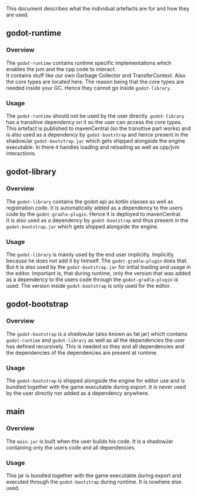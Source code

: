 This document describes what the individual artefacts are for and how they are used.

## godot-runtime
### Overview
The `godot-runtime` contains runtime specific implementations which enables the jvm and the cpp code to interact.  
It contains stuff like our own Garbage Collector and TransferContext. Also the core types are located here. The reason 
being that the core types are needed inside your GC. Hence they cannot go inside `godot-library`.

### Usage
The `godot-runtime` should not be used by the user directly. `godot-library` has a transitive dependency on it so the 
user can access the core types.  
This artefact is published to mavenCentral (so the transitive part works) and is also used as a dependency by 
`godot-bootstrap` and hence present in the shadowJar `godot-bootstrap.jar` which gets shipped alongside the engine 
executable. In there it handles loading and reloading as well as cpp/jvm interactions.

## godot-library
### Overview
The `godot-library` contains the godot api as kotlin classes as well as registration code. It is automatically added as
a dependency to the users code by the `godot-gradle-plugin`. Hence it is deployed to mavenCentral.  
It is also used as a dependency by `godot-bootstrap` and thus present in the `godot-bootstrap.jar` which gets shipped
alongside the engine.

### Usage
The `godot-library` is mainly used by the end user implicitly. Implicitly because he does not add it by himself. The 
`godot-gradle-plugin` does that.  
But it is also used by the `godot-bootstrap.jar` for initial loading and usage in the editor. Important is, that during 
runtime, only the version that was added as a dependency to the users code through the `godot-gradle-plugin` is used.
The version inside `godot-bootstrap` is only used for the editor.

## godot-bootstrap
### Overview
The `godot-bootstrap` is a shadowJar (also known as fat jar) which contains `godot-runtime` and `godot-library` as well
as all the dependencies the user has defined recursively. This is needed so they and all dependencies and the
dependencies of the dependencies are present at runtime.

### Usage
The `godot-bootstrap` is shipped alongside the engine for editor use and is bundled together with the game executable 
during export. It is never used by the user directly nor added as a dependency anywhere.

## main
### Overview
The `main.jar` is built when the user builds his code. It is a shadowJar containing only the users code and all 
dependencies.

### Usage
This jar is bundled together with the game executable during export and executed through the `godot-bootstrap` during 
runtime. It is nowhere else used.